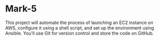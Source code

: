 # Mark-5
This project will automate the process of launching an EC2 instance on AWS, configure it using a shell script, and set up the environment using Ansible. You'll use Git for version control and store the code on GitHub.
